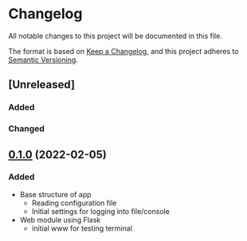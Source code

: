 # Changelog

All notable changes to this project will be documented in this file.

The format is based on [Keep a Changelog](https://keepachangelog.com/en/1.0.0/),
and this project adheres to [Semantic Versioning](https://semver.org/spec/v2.0.0.html).

## [Unreleased]

### Added

### Changed


## [0.1.0](https://github.com/udigeri/pos/tree/v0.1.0) (2022-02-05)

### Added 

- Base structure of app
  - Reading configuration file
  - Initial settings for logging into file/console
- Web module using Flask
  - initial www for testing terminal

